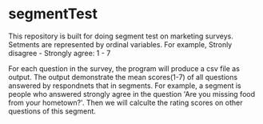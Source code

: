 # segmentTest
This repository is built for doing segment test on marketing surveys.
Setments are represented by ordinal variables. For example, Stronly disagree - Strongly agree: 1 - 7

For each question in the survey, the program will produce a csv file as output. The output demonstrate the mean scores(1-7) of all questions answered by respondnets that in segments.
For example, a segment is people who answered strongly agree in the question 'Are you missing food from your hometown?'. Then we will calculte the rating scores on other questions of this segment.
